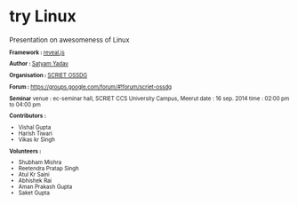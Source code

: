 <h1>try <b>Linux</b></h1>
<small>Presentation on awesomeness of Linux <small>

<strong>Framework : </strong> <a href="https://github.com/hakimel/reveal.js/">reveal.js</a>

<strong>Author : </strong> <a href="http://satyamyadav.info">Satyam Yadav</a>

<strong>Organisation : </strong> <a href="http://scrietossdg.blogspot.com">SCRIET OSSDG </a>

<strong>Forum : </strong> <a href="https://groups.google.com/forum/#!forum/scriet-ossdg">https://groups.google.com/forum/#!forum/scriet-ossdg</a>

<strong>Seminar</strong>
venue : ec-seminar hall, SCRIET CCS University Campus, Meerut
date : 16 sep. 2014
time : 02:00 pm to 04:00 pm

<strong>Contributors : </strong>
<ul>
<li>Vishal Gupta</li>
<li>Harish Tiwari</li>
<li>Vikas kr Singh</li>
</ul>
<strong>Volunteers :</strong>
<ul>
<li>Shubham Mishra</li>
<li>Reetendra Pratap Singh</li>
<li>Atul Kr Saini</li>
<li>Abhishek Rai</li>
<li>Aman Prakash Gupta</li>
<li>Saket Gupta</li>
</ul>

